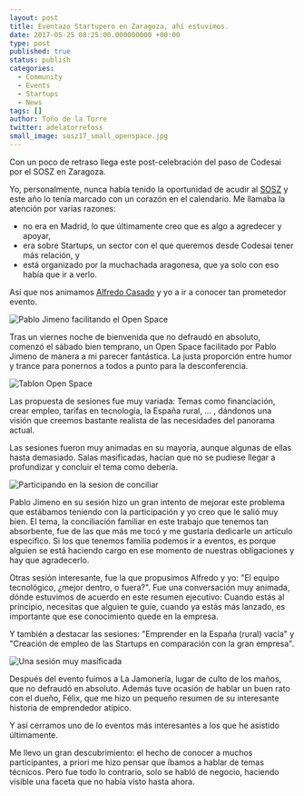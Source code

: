 ```yaml
---
layout: post
title: Eventazo Startupero en Zaragoza, ahí estuvimos.
date: 2017-05-25 08:25:00.000000000 +00:00
type: post
published: true
status: publish
categories:
  - Community
  - Events
  - Startups
  - News
tags: []
author: Toño de la Torre
twitter: adelatorrefoss
small_image: sosz17_small_openspace.jpg
---
```


Con un poco de retraso llega este post-celebración del paso de Codesai por el SOSZ en Zaragoza.

Yo, personalmente, nunca había tenido la oportunidad de acudir al [SOSZ](https://www.cachirulovalley.com/sosz17) y este año lo tenía marcado con un corazón en el calendario.
Me llamaba la atención por varias razones:
* no era en Madrid, lo que últimamente creo que es algo a agredecer y apoyar,
* era sobre Startups, un sector con el que queremos desde Codesai tener más relación, y
* está organizado por la muchachada aragonesa, que ya solo con eso había que ir a verlo.

Así que nos animamos [Alfredo Casado](https://twitter.com/AlfredoCasado) y yo a ir a conocer tan prometedor evento.

<img src="/assets/sosz17_openspace.jpg" alt="Pablo Jimeno facilitando el Open Space">

Tras un viernes noche de bienvenida que no defraudó en absoluto, comenzó el sábado bien temprano, un Open Space facilitado por Pablo Jimeno de manera a mi parecer fantástica. La justa proporción entre humor y trance para ponernos a todos a punto para la desconferencia.

<img src="/assets/sosz17_tablon.jpg" alt="Tablon Open Space">

Las propuesta de sesiones fue muy variada: Temas como financiación, crear empleo, tarifas en tecnología, la España rural, ... , dándonos una visión que creemos bastante realista de las necesidades del panorama actual.

Las sesiones fueron muy animadas en su mayoría, aunque algunas de ellas hasta demasiado. Salas masificadas, hacían que no se pudiese llegar a profundizar y concluir el tema como debería.

<img src="/assets/sosz17_sesion_conciliar.jpg" alt="Participando en la sesion de conciliar">

Pablo Jimeno en su sesión hizo un gran intento de mejorar este problema que estábamos teniendo con la participación y yo creo que le salió muy bien. El tema, la conciliación familiar en este trabajo que tenemos tan absorbente, fue de las que más me tocó y me gustaría dedicarle un artículo específico.
Si los que tenemos familia podemos ir a eventos, es porque alguien se está haciendo cargo en ese momento de nuestras obligaciones y hay que agradecerlo.

Otras sesión interesante, fue la que propusimos Alfredo y yo: "El equipo tecnológico, ¿mejor dentro, o fuera?".
Fue una conversación muy animada, dónde estuvimos de acuerdo en este resumen ejecutivo: Cuando estás al principio, necesitas que alguien te guíe, cuando ya estás más lanzado, es importante que ese conocimiento quede en la empresa.

Y también a destacar las sesiones: "Emprender en la España (rural) vacía" y "Creación de empleo de las Startups en comparación con la gran empresa".

<img src="/assets/sosz17_one_session.jpg" alt="Una sesión muy masificada">

Después del evento fuimos a La Jamonería, lugar de culto de los maños, que no defraudó en absoluto. Además tuve ocasión de hablar un buen rato con el dueño, Félix, que me hizo un pequeño resumen de su interesante historia de emprendedor atípico.

Y así cerramos uno de lo eventos más interesantes a los que he asistido últimamente.

Me llevo un gran descubrimiento: el hecho de conocer a muchos participantes, a priori me hizo pensar que íbamos a hablar de temas técnicos. Pero fue todo lo contrario, solo se habló de negocio, haciendo visible una faceta que no había visto hasta ahora.
